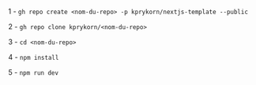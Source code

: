 1 - ``gh repo create <nom-du-repo> -p kprykorn/nextjs-template --public``

2 - ``gh repo clone kprykorn/<nom-du-repo>``

3 - ``cd <nom-du-repo>``

4 - ``npm install``

5 - ``npm run dev``
